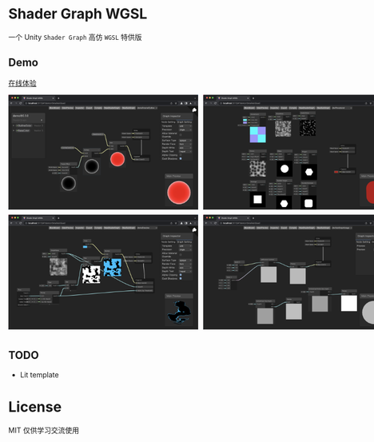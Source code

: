 # Shader Graph WGSL

一个 Unity `Shader Graph` 高仿 `WGSL` 特供版

## Demo

[在线体验](https://deepkolos.github.io/shader-graph-wgsl/)

<div style="display: grid; grid: repeat(2, 240px) / auto-flow 390px;">
  <img width="380" alt="fresnelOutline" src="./screenshots/fresnelOutline.png">
  <img width="380" alt="dissolve" src="./screenshots/dissolve.png">
  <img width="380" alt="procedural" src="./screenshots/procedural.png">
  <img width="380" alt="subgraph" src="./screenshots/subgraph.png"> 
</div>

## TODO

- Lit template

# License

MIT 仅供学习交流使用